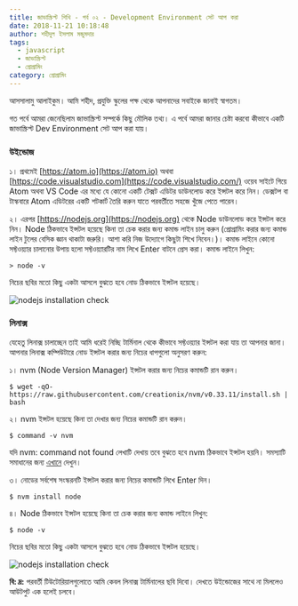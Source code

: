 ```yaml
---
title: জাভাস্ক্রিপ্ট শিখি - পর্ব ০২ - Development Environment সেট আপ করা
date: 2018-11-21 10:18:48
author: শহীদুল ইসলাম মজুমদার
tags:
  - javascript
  - জাভাস্ক্রিপ্ট
  - প্রোগ্রামিং
category: প্রোগ্রামিং
---
```


আসসালামু আলাইকুম। আমি শহীদ, প্রযুক্তি স্কুলের পক্ষ থেকে আপনাদের সবাইকে জানাই স্বাগতম।

গত পর্বে আমরা জেনেছিলাম জাভাস্ক্রিপ্ট সম্পর্কে কিছু মৌলিক তথ্য। এ পর্বে আমরা জানার চেষ্টা করবো কীভাবে একটি জাভাস্ক্রিপ্ট Dev Environment সেট আপ করা যায়।

### উইন্ডোজ

১। প্রথমেই [https://atom.io](https://atom.io) অথবা [https://code.visualstudio.com](https://code.visualstudio.com/) ওয়েব সাইটে গিয়ে Atom অথবা VS Code এর মধ্যে যে কোনো একটি টেক্সট এডিটর ডাউনলোড করে ইন্সটল করে নিন। ডেক্সটপ বা টাস্কবারে Atom এডিটরের একটি শটকার্ট তৈরি করুন যাতে পরবর্তীতে সহজে খুঁজে পেতে পারেন।

২। এরপর [https://nodejs.org](https://nodejs.org) থেকে Node ডাউনলোড করে ইন্সটল করে নিন। Node ঠিকভাবে ইন্সটল হয়েছে কিনা তা চেক করার জন্য কমান্ড লাইন চালু করুন (প্রোগ্রামিং করার জন্য কমান্ড লাইন টুলের বেসিক জ্ঞান থাকাটা জরুরি। আশা করি নিজ উদ্যোগে কিছুটা শিখে নিবেন।)। কমান্ড লাইনে কোনো সফ্টওয়্যার চালানোর উপায় হলো সফ্টওয়্যারটির নাম লিখে <span class="highlight-text">Enter</span> বাটনে প্রেস করা। কমান্ড লাইনে লিখুন:

<pre><code class="language-bash">> node -v</code></pre>

নিচের ছবির মতো কিছু একটা আসলে বুঝতে হবে নোড ঠিকভাবে ইন্সটল হয়েছে।

![nodejs installation check](https://cdn.staticaly.com/gh/bdTechies/prozuktischool-cdn/39eebc8b7396da59f3cbcc37b739169b37567beb/images/ps-node-windows.jpg)

### লিনাক্স

যেহেতু লিনাক্স চালাচ্ছেন তাই আমি ধরেই নিচ্ছি টার্মিনাল থেকে কীভাবে সফ্টওয়্যার ইন্সটল করা যায় তা আপনার জানা। আপনার লিনাক্স কম্পিউটারে নোড ইন্সটল করার জন্য নিচের ধাপগুলো অনুসরণ করুন:

১। nvm (Node Version Manager) ইন্সটল করার জন্য নিচের কমান্ডটি রান করুন।

<pre><code class="language-bash">$ wget -qO- https://raw.githubusercontent.com/creationix/nvm/v0.33.11/install.sh | bash</code></pre>

২। nvm ইন্সটল হয়েছে কিনা তা দেখার জন্য নিচের কমান্ডটি রান করুন।

<pre><code class="language-bash">$ command -v nvm</code></pre>

যদি <span class="highlight-text">nvm: command not found</span> লেখাটি দেখায় তবে বুঝতে হবে nvm ঠিকভাবে ইন্সটল হয়নি। সমস্যাটি সমাধানের জন্য [এখানে](https://github.com/creationix/nvm) দেখুন।

৩। নোডের সর্বশেষ সংস্করনটি ইন্সটল করার জন্য নিচের কমান্ডটি লিখে <span class="highlight-text">Enter</span> দিন।

<pre><code class="language-bash">$ nvm install node</code></pre>

৪। Node ঠিকভাবে ইন্সটল হয়েছে কিনা তা চেক করার জন্য কমান্ড লাইনে লিখুন:

<pre><code class="language-bash">$ node -v</code></pre>

নিচের ছবির মতো কিছু একটা আসলে বুঝতে হবে নোড ঠিকভাবে ইন্সটল হয়েছে।

![nodejs installation check](https://cdn.staticaly.com/gh/bdTechies/prozuktischool-cdn/e35a2d1e6edd5ccd10ba99710f262f30f1edf1e3/images/ps-node-linux.png)

**বি: দ্র:** পরবর্তী টিউটোরিয়ালগুলোতে আমি কেবল লিনাক্স টার্মিনালের ছবি দিবো। দেখতে উইন্ডোজের সাথে না মিললেও আউটপুট এক হলেই চলবে।
